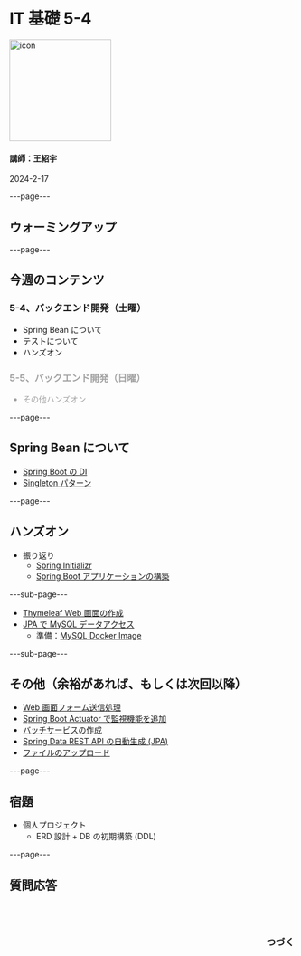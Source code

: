 # IT 基礎 5-4

<img src="/images/icon-transparent.png" alt="icon" width="180"/>

#### 講師：王紹宇

2024-2-17

---page---

## ウォーミングアップ

---page---

## 今週のコンテンツ

### 5-4、バックエンド開発（土曜）

- Spring Bean について
- テストについて
- ハンズオン

<div style="opacity: 0.4; text-align: left">

### 5-5、バックエンド開発（日曜）

- その他ハンズオン
</div>

---page---

## Spring Bean について

- [Spring Boot の DI](https://tech-blog.yayoi-kk.co.jp/entry/2022/12/09/000000)
- [Singleton パターン](https://ja.wikipedia.org/wiki/Singleton_%E3%83%91%E3%82%BF%E3%83%BC%E3%83%B3)

---page---

## ハンズオン

- 振り返り
  - [Spring Initializr](https://start.spring.io/)
  - [Spring Boot アプリケーションの構築](https://spring.pleiades.io/guides/gs/spring-boot)

---sub-page---

- [Thymeleaf Web 画面の作成](https://spring.pleiades.io/guides/gs/serving-web-content)
- [JPA で MySQL データアクセス](https://spring.pleiades.io/guides/gs/accessing-data-mysql)
  - 準備：[MySQL Docker Image](https://hub.docker.com/_/mysql)

---sub-page---

## その他（余裕があれば、もしくは次回以降）

- [Web 画面フォーム送信処理](https://spring.pleiades.io/guides/gs/handling-form-submission)
- [Spring Boot Actuator で監視機能を追加](https://spring.pleiades.io/guides/gs/actuator-service)
- [バッチサービスの作成](https://spring.pleiades.io/guides/gs/batch-processing)
- [Spring Data REST API の自動生成 (JPA)](https://spring.pleiades.io/guides/gs/accessing-data-rest/)
- [ファイルのアップロード](https://spring.pleiades.io/guides/gs/uploading-files)

---page---

## 宿題

- 個人プロジェクト
  - ERD 設計 + DB の初期構築 (DDL)

---page---

<section style="text-align: left;">
  <h1>質問応答</h1>
  <br/>
  <br/>
  <h3 style="text-align: right;">つづく</h3>
</section>
